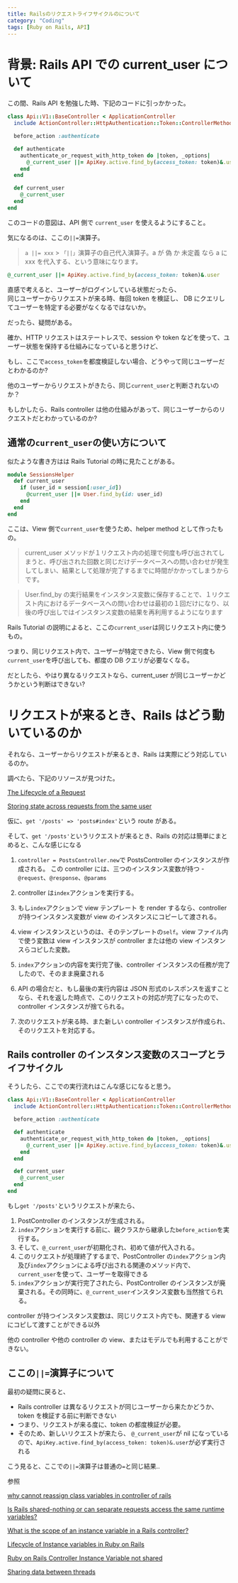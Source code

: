 ```yaml
---
title: Railsのリクエストライフサイクルのについて
category: "Coding"
tags: [Ruby on Rails, API]
---
```


# 背景: Rails API での current_user について

この間、Rails API を勉強した時、下記のコードに引っかかった。

```ruby
class Api::V1::BaseController < ApplicationController
  include ActionController::HttpAuthentication::Token::ControllerMethods

  before_action :authenticate

  def authenticate
    authenticate_or_request_with_http_token do |token, _options|
      @_current_user ||= ApiKey.active.find_by(access_token: token)&.user
    end
  end

  def current_user
    @_current_user
  end
end
```

このコードの意図は、API 側で `current_user` を使えるようにすること。

気になるのは、ここの`||=`演算子。

> `a ||= xxx` > `「||」`演算子の自己代入演算子。a が 偽 か 未定義 なら a に xxx を代入する、という意味になります。

```ruby
@_current_user ||= ApiKey.active.find_by(access_token: token)&.user
```

直感で考えると、ユーザーがログインしている状態だったら、  
同じユーザーからリクエストが来る時、毎回 token を検証し、 DB にクエリしてユーザーを特定する必要がなくなるではないか。

だったら、疑問がある。

確か、HTTP リクエストはステートレスで、session や token などを使って、ユーザー状態を保持する仕組みになっていると思うけど、

もし、ここで`access_token`を都度検証しない場合、どうやって同じユーザーだとわかるのか?

他のユーザーからリクエストがきたら、同じ`current_user`と判断されないのか？

もしかしたら、Rails controller は他の仕組みがあって、同じユーザーからのリクエストだとわかっているのか?

## 通常の`current_user`の使い方について

似たような書き方はは Rails Tutorial の時に見たことがある。

```ruby
module SessionsHelper
  def current_user
    if (user_id = session[:user_id])
      @current_user ||= User.find_by(id: user_id)
    end
  end
end
```

ここは、View 側で`current_user`を使うため、helper method として作ったもの。

> current_user メソッドが１リクエスト内の処理で何度も呼び出されてしまうと、呼び出された回数と同じだけデータベースへの問い合わせが発生してしまい、結果として処理が完了するまでに時間がかかってしまうからです。

> User.find_by の実行結果をインスタンス変数に保存することで、１リクエスト内におけるデータベースへの問い合わせは最初の１回だけになり、以後の呼び出しではインスタンス変数の結果を再利用するようになります

Rails Tutorial の説明によると、ここの`current_user`は同じリクエスト内に使うもの。

つまり、同じリクエスト内で、ユーザーが特定できたら、View 側で何度も`current_user`を呼び出しても、都度の DB クエリが必要なくなる。

だとしたら、やはり異なるリクエストなら、current_user が同じユーザーかどうかという判断はできない?

# リクエストが来るとき、Rails はどう動いているのか

それなら、ユーザーからリクエストが来るとき、Rails は実際にどう対応しているのか。

調べたら、下記のリソースが見つけた。

[The Lifecycle of a Request](https://blog.skylight.io/the-lifecycle-of-a-request/)

[Storing state across requests from the same user](https://stackoverflow.com/questions/18006097/storing-state-across-requests-from-the-same-user)

仮に、`get '/posts' => 'posts#index'`という route がある。

そして、`get '/posts'`というリクエストが来るとき、Rails の対応は簡単にまとめると、こんな感じになる

1. `controller = PostsController.new`で PostsController のインスタンスが作成される。 この controller には、三つのインスタンス変数が持つ - `@request`、`@response`、`@params`

2. controller は`index`アクションを実行する。

3. もし`index`アクションで view テンプレート を render するなら、controller が持つインスタンス変数が view のインスタンスにコピーして渡される。

4. view インスタンスというのは、そのテンプレートの`self`。view ファイル内で使う変数は view インスタンスが controller または他の view インスタンスらコピした変数。

5. `index`アクションの内容を実行完了後、controller インスタンスの任務が完了したので、そのまま廃棄される

6. API の場合だと、もし最後の実行内容は JSON 形式のレスポンスを返すことなら、それを返した時点で、このリクエストの対応が完了になったので、controller インスタンスが捨てられる。

7. 次のリクエストが来る時、また新しい controller インスタンスが作成られ、そのリクエストを対応する。

## Rails controller のインスタンス変数のスコープとライフサイクル

そうしたら、ここでの実行流れはこんな感じになると思う。

```ruby
class Api::V1::BaseController < ApplicationController
  include ActionController::HttpAuthentication::Token::ControllerMethods

  before_action :authenticate

  def authenticate
    authenticate_or_request_with_http_token do |token, _options|
      @_current_user ||= ApiKey.active.find_by(access_token: token)&.user
    end
  end

  def current_user
    @_current_user
  end
end
```

もし`get '/posts'`というリクエストが来たら、

1. PostController のインスタンスが生成される。
2. `index`アクションを実行する前に、親クラスから継承した`before_action`を実行する。
3. そして、`@_current_user`が初期化され、初めて値が代入される。
4. このリクエストが処理終了するまで、PostController の`index`アクション内及び`index`アクションによる呼び出される関連のメソッド内で、`current_user`を使って、ユーザーを取得できる
5. `index`アクションが実行完了されたら、PostController のインスタンスが廃棄される。その同時に、`@_current_user`インスタンス変数も当然捨てられる。

controller が持つインスタンス変数は、同じリクエスト内でも、関連する view にコピして渡すことができる以外

他の controller や他の controller の view、またはモデルでも利用することができない。

## ここの`||=`演算子について

最初の疑問に戻ると、

- Rails controller は異なるリクエストが同じユーザーから来たかどうか、token を検証する前に判断できない
- つまり、リクエストが来る度に、token の都度検証が必要。
- そのため、新しいリクエストが来たら、 `@_current_user`が nil になっているので、`ApiKey.active.find_by(access_token: token)&.user`が必ず実行される

こう見ると、ここでの`||=`演算子は普通の`=`と同じ結果..

参照

[why cannot reassign class variables in controller of rails](https://stackoverflow.com/questions/25914553/why-cannot-reassign-class-variables-in-controller-of-rails)

[Is Rails shared-nothing or can separate requests access the same runtime variables?](https://stackoverflow.com/questions/1025432/is-rails-shared-nothing-or-can-separate-requests-access-the-same-runtime-variabl/1029798#1029798)

[What is the scope of an instance variable in a Rails controller?](https://stackoverflow.com/questions/35828121/what-is-the-scope-of-an-instance-variable-in-a-rails-controller)

[Lifecycle of Instance variables in Ruby on Rails](https://stackoverflow.com/questions/53670979/lifecycle-of-instance-variables-in-ruby-on-rails)

[Ruby on Rails Controller Instance Variable not shared](https://stackoverflow.com/questions/52309062/ruby-on-rails-controller-instance-variable-not-shared)

[Sharing data between threads](https://livebook.manning.com/book/c-plus-plus-concurrency-in-action/chapter-3/)
